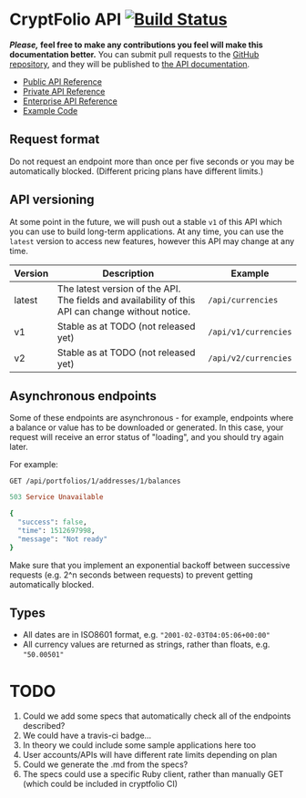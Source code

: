 # CryptFolio API [![Build Status](https://travis-ci.org/cryptfolionz/api.svg?branch=master)](https://travis-ci.org/cryptfolionz/api)

**_Please,_ feel free to make any contributions you feel will make this documentation better.** You can submit pull requests to the [GitHub repository](https://github.com/cryptfolionz/api/), and they will be published to [the API documentation](https://cryptfolionz.github.io/api/).

* [Public API Reference](public/)
* [Private API Reference](private/)
* [Enterprise API Reference](enterprise/)
* [Example Code](examples/)

## Request format

Do not request an endpoint more than once per five seconds or you may be automatically blocked. (Different pricing plans have different limits.)

## API versioning

At some point in the future, we will push out a stable `v1` of this API which you can use to build long-term applications. At any time, you can use the `latest` version to access new features, however this API may change at any time.

| Version | Description | Example |
|---------|-------------|---------|
| latest  | The latest version of the API. The fields and availability of this API can change without notice. | `/api/currencies` |
| v1  | Stable as at TODO (not released yet) | `/api/v1/currencies` |
| v2  | Stable as at TODO (not released yet) | `/api/v2/currencies` |

## Asynchronous endpoints

Some of these endpoints are asynchronous - for example, endpoints where a
balance or value has to be downloaded or generated. In this case, your
request will receive an error status of "loading", and you should try again later.

For example:

```
GET /api/portfolios/1/addresses/1/balances
```

```ruby
503 Service Unavailable

{
  "success": false,
  "time": 1512697998,
  "message": "Not ready"
}
```

Make sure that you implement an exponential backoff between successive requests
(e.g. 2^n seconds between requests) to prevent getting automatically blocked.

## Types

* All dates are in ISO8601 format, e.g. `"2001-02-03T04:05:06+00:00"`
* All currency values are returned as strings, rather than floats, e.g. `"50.00501"`

# TODO

1. Could we add some specs that automatically check all of the endpoints described?
1. We could have a travis-ci badge...
1. In theory we could include some sample applications here too
1. User accounts/APIs will have different rate limits depending on plan
1. Could we generate the .md from the specs?
1. The specs could use a specific Ruby client, rather than manually GET (which could be included in cryptfolio CI)
